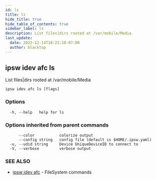 ```yaml
---
id: ls
title: ls
hide_title: true
hide_table_of_contents: true
sidebar_label: ls
description: List files|dirs rooted at /var/mobile/Media
last_update:
  date: 2022-12-14T18:21:18-07:00
  author: blacktop
---
```

## ipsw idev afc ls

List files|dirs rooted at /var/mobile/Media

```
ipsw idev afc ls [flags]
```

### Options

```
  -h, --help   help for ls
```

### Options inherited from parent commands

```
      --color           colorize output
      --config string   config file (default is $HOME/.ipsw.yaml)
  -u, --udid string     Device UniqueDeviceID to connect to
  -V, --verbose         verbose output
```

### SEE ALSO

* [ipsw idev afc](/docs/cli/ipsw/idev/afc)	 - FileSystem commands

